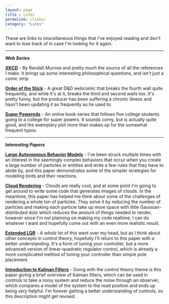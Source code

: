 ```yaml
---
layout: page
title : Links
permalink: /links/
category: "Links"
---
```


These are links to miscellaneous things that I've enjoyed reading and don't want to lose track of in case I'm looking for it again.

---

***Web Series***

**[XKCD][1]** \- By Randall Munroe and pretty much the source of all the references I make. It brings up some interesting philosophical questions, and isn't just a comic strip.

**[Order of the Stick][2]** \- A great D&D webcomic that breaks the fourth wall quite frequently, and while it's at it, breaks the third and second walls too. It's pretty funny, but the producer has been suffering a chronic illness and hasn't been updating it as frequently as he used to.

**[Super Powereds][3]** \- An online book series that follows five college students going to a college for super powers. It sounds corny, but is actually quite good, and the exemplary plot more than makes up for the somewhat frequent typos.

---

***Interesting Papers***

**[Large Autonomous Behavior Models][4]** \- I've been struck multiple times with an interest in the seemingly complex behaviors that occur when you create a large number of particles or entities and write a few rules that they have to abide by, and this paper demonstrates some of the simpler strategies for modeling birds and their reactions.

**[Cloud Rendering][5]** \- Clouds are really cool, and at some point I'm going to get around to write some code that generates images of clouds. In the meantime, this paper has helped me think about some of the challenges of rendering a whole ton of particles. They solve it by reducing the number of particles and making each particle take up more space with little Gaussian-distributed dots which reduces the amount of things needed to render, however since I'm not planning on making my code realtime, I can do whatever I want and hopefully come out with an even more realistic result.

**[Extended LQR][6]** \- A _whole_ lot of this went over my head, but as I think about other concepts in control theory, hopefully I'll return to this paper with a better understanding. It's a form of tuning your controller, but a more advanced version of linear-quadratic regulator control, which is already a more complicated method of tuning your controller than simple pole placement.

**[Introduction to Kalman Filters][7]** \- Going with the control theory theme is this paper giving a brief overview of Kalman filters, which can be used in controls to take a noisy system and reduce the noise through an observer, which compares a model of the system to the read position and ends up being _very_ helpful. I'm forever getting a better understanding of controls, so this description might get revised.





[1]:https://xkcd.com
[2]:http://www.giantitp.com/comics/oots0001.html
[3]:http://www.drewhayesnovels.com/superpowereds/
[4]:http://www.red3d.com/cwr/papers/2000/pip.pdf
[5]:http://www.markmark.net/PDFs/RTClouds_HarrisEG2001.pdf
[6]:https://pdfs.semanticscholar.org/7958/d2367c0f1988dbd2b9644ad65f86a8fca98b.pdf
[7]:http://www.cs.unc.edu/~welch/media/pdf/kalman_intro.pdf
